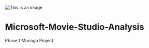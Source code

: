 ![This is an image]([https://tenor.com/view/movie-eating-popcorn-watch-3d-gif-11654691](https://www.vectorstock.com/royalty-free-vector/movie-night-home-cinema-watching-cartoon-vector-11802279))

# Microsoft-Movie-Studio-Analysis
Phase 1 Moringa Project
